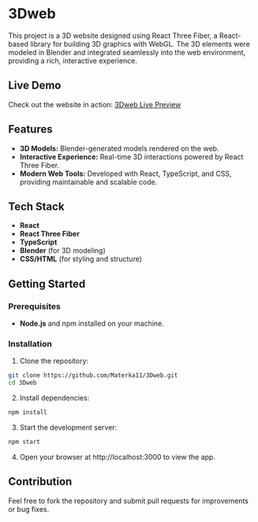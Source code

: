 # 3Dweb
This project is a 3D website designed using React Three Fiber, a React-based library for building 3D graphics with WebGL. The 3D elements were modeled in Blender and integrated seamlessly into the web environment, providing a rich, interactive experience.

##  Live Demo
Check out the website in action: [3Dweb Live Preview](https://lucky-smakager-8e233e.netlify.app/)

## Features
+ **3D Models:** Blender-generated models rendered on the web.
+ **Interactive Experience:** Real-time 3D interactions powered by React Three Fiber.
+ **Modern Web Tools:** Developed with React, TypeScript, and CSS, providing maintainable and scalable code.
## Tech Stack
+ **React**
+ **React Three Fiber**
+ **TypeScript**
+ **Blender** (for 3D modeling)
+ **CSS/HTML** (for styling and structure)
## Getting Started
### Prerequisites
+ **Node.js** and npm installed on your machine.
### Installation
1. Clone the repository:

```bash
git clone https://github.com/Materka11/3Dweb.git
cd 3Dweb
```
2. Install dependencies:

```bash
npm install
```
3. Start the development server:


```bash
npm start
```
4. Open your browser at http://localhost:3000 to view the app.

## Contribution
Feel free to fork the repository and submit pull requests for improvements or bug fixes.

